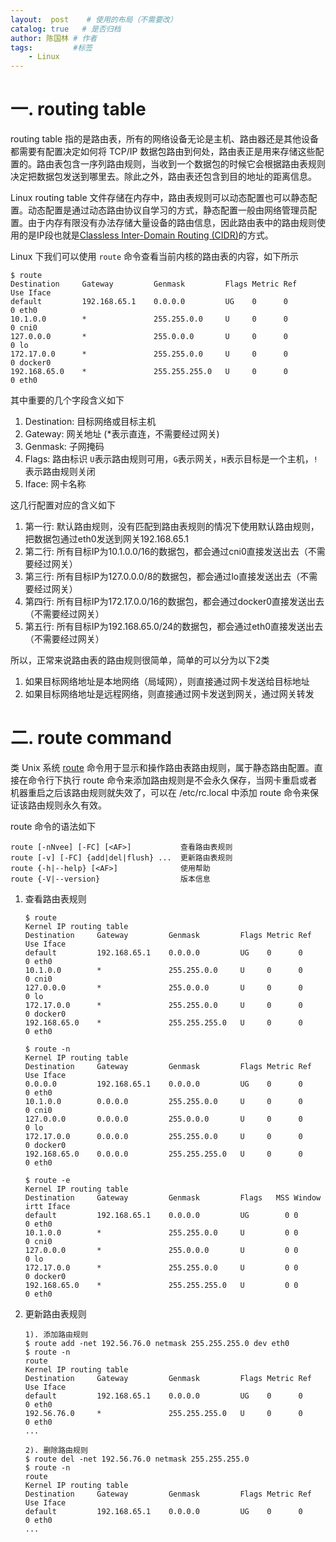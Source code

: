 ```yaml
---
layout:  post    # 使用的布局（不需要改）
catalog: true   # 是否归档
author: 陈国林 # 作者
tags:         #标签
    - Linux
---
```


# 一. routing table
routing table 指的是路由表，所有的网络设备无论是主机、路由器还是其他设备都需要有配置决定如何将 TCP/IP 数据包路由到何处，路由表正是用来存储这些配置的。路由表包含一序列路由规则，当收到一个数据包的时候它会根据路由表规则决定把数据包发送到哪里去。除此之外，路由表还包含到目的地址的距离信息。

Linux routing table 文件存储在内存中，路由表规则可以动态配置也可以静态配置。动态配置是通过动态路由协议自学习的方式，静态配置一般由网络管理员配置。由于内存有限没有办法存储大量设备的路由信息，因此路由表中的路由规则使用的是IP段也就是[Classless Inter-Domain Routing (CIDR)](https://en.wikipedia.org/wiki/Classless_Inter-Domain_Routing)的方式。

Linux 下我们可以使用 `route` 命令查看当前内核的路由表的内容，如下所示

```
$ route
Destination     Gateway         Genmask         Flags Metric Ref    Use Iface
default         192.168.65.1    0.0.0.0         UG    0      0        0 eth0
10.1.0.0        *               255.255.0.0     U     0      0        0 cni0
127.0.0.0       *               255.0.0.0       U     0      0        0 lo
172.17.0.0      *               255.255.0.0     U     0      0        0 docker0
192.168.65.0    *               255.255.255.0   U     0      0        0 eth0
```

其中重要的几个字段含义如下
1. Destination: 目标网络或目标主机
2. Gateway: 网关地址 (*表示直连，不需要经过网关)
3. Genmask: 子网掩码
4. Flags: 路由标识 `U`表示路由规则可用，`G`表示网关，`H`表示目标是一个主机，`!`表示路由规则关闭
5. Iface: 网卡名称

这几行配置对应的含义如下
1. 第一行: 默认路由规则，没有匹配到路由表规则的情况下使用默认路由规则，把数据包通过eth0发送到网关192.168.65.1
2. 第二行: 所有目标IP为10.1.0.0/16的数据包，都会通过cni0直接发送出去（不需要经过网关）
3. 第三行: 所有目标IP为127.0.0.0/8的数据包，都会通过lo直接发送出去（不需要经过网关）
4. 第四行: 所有目标IP为172.17.0.0/16的数据包，都会通过docker0直接发送出去（不需要经过网关）
5. 第五行: 所有目标IP为192.168.65.0/24的数据包，都会通过eth0直接发送出去（不需要经过网关）

所以，正常来说路由表的路由规则很简单，简单的可以分为以下2类
1. 如果目标网络地址是本地网络（局域网），则直接通过网卡发送给目标地址
2. 如果目标网络地址是远程网络，则直接通过网卡发送到网关，通过网关转发

# 二. route command
类 Unix 系统 [route](https://en.wikipedia.org/wiki/Route_(command)) 命令用于显示和操作路由表路由规则，属于静态路由配置。直接在命令行下执行 route 命令来添加路由规则是不会永久保存，当网卡重启或者机器重启之后该路由规则就失效了，可以在 /etc/rc.local 中添加 route 命令来保证该路由规则永久有效。

route 命令的语法如下
```
route [-nNvee] [-FC] [<AF>]           查看路由表规则
route [-v] [-FC] {add|del|flush} ...  更新路由表规则
route {-h|--help} [<AF>]              使用帮助
route {-V|--version}                  版本信息
```

1. 查看路由表规则
   ```
   $ route
   Kernel IP routing table
   Destination     Gateway         Genmask         Flags Metric Ref    Use Iface
   default         192.168.65.1    0.0.0.0         UG    0      0        0 eth0
   10.1.0.0        *               255.255.0.0     U     0      0        0 cni0
   127.0.0.0       *               255.0.0.0       U     0      0        0 lo
   172.17.0.0      *               255.255.0.0     U     0      0        0 docker0
   192.168.65.0    *               255.255.255.0   U     0      0        0 eth0

   $ route -n
   Kernel IP routing table
   Destination     Gateway         Genmask         Flags Metric Ref    Use Iface
   0.0.0.0         192.168.65.1    0.0.0.0         UG    0      0        0 eth0
   10.1.0.0        0.0.0.0         255.255.0.0     U     0      0        0 cni0
   127.0.0.0       0.0.0.0         255.0.0.0       U     0      0        0 lo
   172.17.0.0      0.0.0.0         255.255.0.0     U     0      0        0 docker0
   192.168.65.0    0.0.0.0         255.255.255.0   U     0      0        0 eth0
   
   $ route -e
   Kernel IP routing table
   Destination     Gateway         Genmask         Flags   MSS Window  irtt Iface
   default         192.168.65.1    0.0.0.0         UG        0 0          0 eth0
   10.1.0.0        *               255.255.0.0     U         0 0          0 cni0
   127.0.0.0       *               255.0.0.0       U         0 0          0 lo
   172.17.0.0      *               255.255.0.0     U         0 0          0 docker0
   192.168.65.0    *               255.255.255.0   U         0 0          0 eth0
   ```

2. 更新路由表规则
   ```
   1). 添加路由规则
   $ route add -net 192.56.76.0 netmask 255.255.255.0 dev eth0
   $ route -n
   route
   Kernel IP routing table
   Destination     Gateway         Genmask         Flags Metric Ref    Use Iface
   default         192.168.65.1    0.0.0.0         UG    0      0        0 eth0
   192.56.76.0     *               255.255.255.0   U     0      0        0 eth0
   ...
   
   2). 删除路由规则
   $ route del -net 192.56.76.0 netmask 255.255.255.0
   $ route -n
   route
   Kernel IP routing table
   Destination     Gateway         Genmask         Flags Metric Ref    Use Iface
   default         192.168.65.1    0.0.0.0         UG    0      0        0 eth0
   ...
   ```


